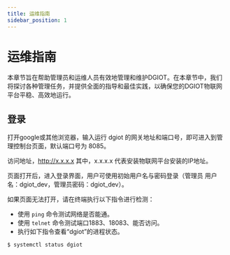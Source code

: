 ```yaml
---
title: 运维指南
sidebar_position: 1
---
```


# 运维指南

本章节旨在帮助管理员和运维人员有效地管理和维护DGIOT。在本章节中，我们将探讨各种管理任务，并提供全面的指导和最佳实践，以确保您的DGIOT物联网平台平稳、高效地运行。

## 登录

打开google或其他浏览器，输入运行 dgiot 的网关地址和端口号，即可进入到管理控制台页面，默认端口号为 8085。

访问地址，http://x.x.x.x 其中，x.x.x.x 代表安装物联网平台安装的IP地址。

页面打开后，进入登录界面，用户可使用初始用户名与密码登录（管理员 用户名：dgiot_dev，管理员密码：dgiot_dev）。

如果页面无法打开，请在终端执行以下指令进行检测：

* 使用 `ping` 命令测试网络是否能通。
* 使用 `telnet` 命令测试端口1883、18083、能否访问。
* 执行如下指令查看“dgiot”的进程状态。

```
$ systemctl status dgiot
```